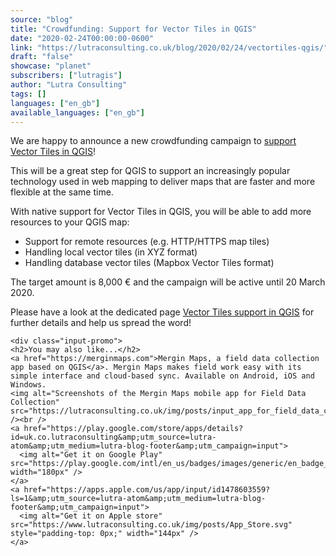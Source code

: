 ```yaml
---
source: "blog"
title: "Crowdfunding: Support for Vector Tiles in QGIS"
date: "2020-02-24T00:00:00-0600"
link: "https://lutraconsulting.co.uk/blog/2020/02/24/vectortiles-qgis/"
draft: "false"
showcase: "planet"
subscribers: ["lutragis"]
author: "Lutra Consulting"
tags: []
languages: ["en_gb"]
available_languages: ["en_gb"]
---
```


<p>We are happy to announce a new crowdfunding campaign to <a href="https://www.lutraconsulting.co.uk/crowdfunding/vectortile-qgis/">support Vector Tiles in QGIS</a>!</p>

<p>This will be a great step for QGIS to support an increasingly popular technology used in web mapping to deliver
maps that are faster and more flexible at the same time.</p>

<p>With native support for Vector Tiles in QGIS, you will be able to add more resources to your QGIS map:</p>

<!-- more -->

<ul>
  <li>Support for remote resources (e.g. HTTP/HTTPS map tiles)</li>
  <li>Handling local vector tiles (in XYZ format)</li>
  <li>Handling database vector tiles (Mapbox Vector Tiles format)</li>
</ul>

<p>The target amount is 8,000 € and the campaign will be active until 20 March 2020.</p>

<p>Please have a look at the dedicated page <a href="https://www.lutraconsulting.co.uk/crowdfunding/vectortile-qgis/">Vector Tiles support in QGIS</a> for further details and help us spread the word!</p>

    <div class="input-promo">
    <h2>You may also like...</h2>
    <a href="https://merginmaps.com">Mergin Maps, a field data collection app based on QGIS</a>. Mergin Maps makes field work easy with its simple interface and cloud-based sync. Available on Android, iOS and Windows.
    <img alt="Screenshots of the Mergin Maps mobile app for Field Data Collection" src="https://lutraconsulting.co.uk/img/posts/input_app_for_field_data_collection.jpg" /><br />
    <a href="https://play.google.com/store/apps/details?id=uk.co.lutraconsulting&amp;utm_source=lutra-atom&amp;utm_medium=lutra-blog-footer&amp;utm_campaign=input">
      <img alt="Get it on Google Play" src="https://play.google.com/intl/en_us/badges/images/generic/en_badge_web_generic.png" width="180px" />
    </a>
    <a href="https://apps.apple.com/us/app/input/id1478603559?ls=1&amp;utm_source=lutra-atom&amp;utm_medium=lutra-blog-footer&amp;utm_campaign=input">
      <img alt="Get it on Apple store" src="https://www.lutraconsulting.co.uk/img/posts/App_Store.svg" style="padding-top: 0px;" width="144px" />
    </a>
  </div>
